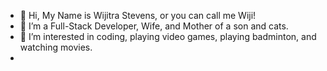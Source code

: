 - 👋 Hi, My Name is Wijitra Stevens, or you can call me Wiji!
- 🌱 I’m a Full-Stack Developer, Wife, and Mother of a son and cats. 
- 👀 I’m interested in coding, playing video games, playing badminton, and watching movies.
-

<!---
WijiPe/WijiPe is a ✨ special ✨ repository because its `README.md` (this file) appears on your GitHub profile.
You can click the Preview link to take a look at your changes.
--->
